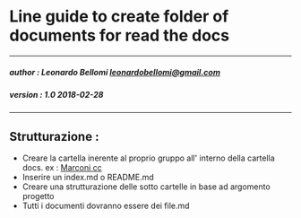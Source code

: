 # Line guide to create folder of documents for read the docs 
---
##### author : Leonardo Bellomi leonardobellomi@gmail.com
##### version : 1.0 2018-02-28
---

## Strutturazione :
+ Creare la cartella inerente al proprio gruppo all' interno della cartella docs. ex : [Marconi cc](https://github.com/kidoleo/PMO_readthedocs/tree/master/docs/Marconi_cc)
+ Inserire un index.md o README.md
+ Creare una strutturazione delle sotto cartelle in base ad argomento progetto
+ Tutti i documenti dovranno essere dei file.md

